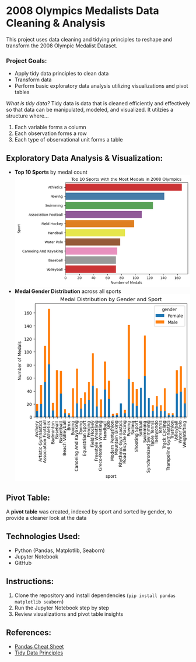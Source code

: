 # 2008 Olympics Medalists Data Cleaning & Analysis
This project uses data cleaning and tidying principles to reshape and transform the 2008 Olympic Medalist Dataset.

### Project Goals:
- Apply tidy data principles to clean data
- Transform data
- Perform basic exploratory data analysis utilizing visualizations and pivot tables

*What is tidy data?*
Tidy data is data that is cleaned efficiently and effectively so that data can be manipulated, modeled, and visualized. It utilzies a structure where...
1. Each variable forms a column
2. Each observation forms a row
3. Each type of observational unit forms a table

## Exploratory Data Analysis & Visualization:
- **Top 10 Sports** by medal count
![alt text](image-1.png)
- **Medal Gender Distribution** across all sports
![alt text](image-2.png)

## Pivot Table:
A **pivot table** was created, indexed by sport and sorted by gender, to provide a cleaner look at the data

## Technologies Used:
- Python (Pandas, Matplotlib, Seaborn)
- Jupyter Notebook
- GitHub

## Instructions:
1. Clone the repository and install dependencies (`pip install pandas matplotlib seaborn`)
2. Run the Jupyter Notebook step by step
3. Review visualizations and pivot table insights

## References:
- [Pandas Cheat Sheet](https://pandas.pydata.org/Pandas_Cheat_Sheet.pdf)
- [Tidy Data Principles](https://vita.had.co.nz/papers/tidy-data.pdf)